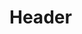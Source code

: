 <!-- TITLE: BatMonitor -Implementation Manual V 0 1 -->
<!-- SUBTITLE: A quick summary of Smd Implementation Manual V 0 1 -->

# Header